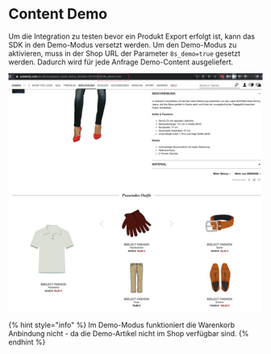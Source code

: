 # Content Demo

Um die Integration zu testen bevor ein Produkt Export erfolgt ist, kann das SDK in den Demo-Modus versetzt werden. Um den Demo-Modus zu aktivieren, muss in der Shop URL der Parameter `8s_demo=true` gesetzt werden. Dadurch wird für jede Anfrage Demo-Content ausgeliefert.

![](../.gitbook/assets/demo-mode.jpg)

{% hint style="info" %}
Im Demo-Modus funktioniert die Warenkorb Anbindung nicht - da die Demo-Artikel nicht im Shop verfügbar sind.
{% endhint %}


